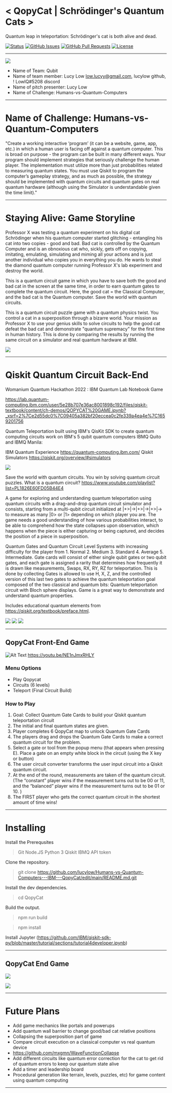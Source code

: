# < QopyCat | Schrödinger's Quantum Cats >
Quantum leap in teleportation: Schrödinger's cat is both alive and dead.


<div>
  
  [![Status](https://img.shields.io/badge/status-work--in--progress-success.svg)]()
  [![GitHub Issues](https://img.shields.io/github/issues/lucylow/Humans-vs-Quantum-Computers---IBM---QopyCat.svg)](https://github.com/lucylow/Deep-Learning-Mahjong---/issues)
  [![GitHub Pull Requests](https://img.shields.io/github/issues-pr/llucylow/Humans-vs-Quantum-Computers---IBM---QopyCat.svg)](https://github.com/lucylow/Humans-vs-Quantum-Computers---IBM---QopyCat/pulls)
  [![License](https://img.shields.io/bower/l/bootstrap)]()

</div>

---
![](https://github.com/lucylow/Humans-vs-Quantum-Computers---IBM---QopyCat/blob/main/data/Screen%20Shot%202022-08-23%20at%207.54.19%20PM.png?raw=true)


* Name of Team: Qubit
* Name of team member: Lucy Low low.lucyy@gmail.com, lucylow github, ! LowIQ#5208 discord
* Name of pitch presenter: Lucy Low
* Name of Challenge: Humans-vs-Quantum-Computers


---

# Name of Challenge: Humans-vs-Quantum-Computers


"Create a working interactive ‘program’ (it can be a website, game, app, etc.) in which a human user is facing off against a quantum computer. This is broad on purpose - the program can be built in many different ways. Your program should implement strategies that seriously challenge the human player. The implementation must utilize more than just probabilities related to measuring quantum states. You must use Qiskit to program the computer’s gameplay strategy, and as much as possible, the strategy should be implemented with quantum circuits and quantum gates on real quantum hardware (although using the Simulator is understandable given the time limit)."

---

# Staying Alive: Game Storyline


Professor X was testing a quantum experiment on his digital cat Schrödinger when his quantum computer started glitching -  entangling his cat into two copies - good and bad. Bad cat is controlled by the Quantum Computer and is an obnoxious cat who, sickly, gets off on copying, imitating, emulating, simulating and miming all your actions and is just another individual who copies you in everything you do. He wants to steal the diamond quantum computer running Professor X's lab experiment and destroy the world.

This is a quantum circuit game in which you have to save both the good and bad cat in the screen at the same time, in order to earn quantum gates to complete the quantum circuit. Here, the good cat = the Classical Computer, and the bad cat is the Quantum computer.  Save the world with quantum circuits.

This is a quantum circuit puzzle game with a quantum physics twist. You control a cat in a superposition through a bizarre world. Your mission as Professor X to use your genius skills to solve circuits to help the good cat defeat the bad cat and demonstrate "quantum supremacy" for the first time in human history. This is done by comparing the results by running the same circuit on a simulator and real quantum hardware at IBM.


![](https://github.com/lucylow/Humans-vs-Quantum-Computers---IBM---QopyCat/blob/main/data/Screen%20Shot%202022-08-23%20at%207.56.55%20PM.png?raw=true)

---

# Qiskit Quantum Circuit Back-End

Womanium Quantum Hackathon 2022 : IBM Quantum Lab Notebook Game

https://lab.quantum-computing.ibm.com/user/5e28b707e36ac8001898c192/files/qiskit-textbook/content/ch-demos/QOPYCAT%20GAME.ipynb?_xsrf=2%7Ce2d55dc0%7C09405a382bf20eccea0c2fe339a4ea4e%7C1659201756


Quantum Teleportation built using IBM's QisKit SDK to create quantum computing circuits work on  IBM's  5 qubit quantum computers IBMQ Quito and IBMQ Manila: 

IBM Quantum Experience https://quantum-computing.ibm.com/ Qiskit Simulators https://qiskit.org/overview/#simulators


![](https://github.com/lucylow/Humans-vs-Quantum-Computers---IBM---QopyCat/blob/main/data/Screen%20Shot%202022-08-23%20at%209.46.05%20PM.png?raw=true)



Save the world with quantum circuits. You win by solving quantum circuit puzzles. What is a quantum circuit? https://www.youtube.com/playlist?list=PL1826E60FD05B44E4 


A game for exploring and understanding quantum teleportation using quantum circuits with a drag-and-drop quantum circuit simulator and consists, starting from a multi-qubit circuit initialized at |+>|->|+>|->|+>|-> to measure as many |0> or |1> depending on which player you are. The game needs a good understanding of how various probabilities interact, to be able to comprehend how the state collapses upon observation, which happens when the piece is either capturing or being captured, and decides the position of a piece in superposition. 


Quantum Gates and Quantum Circuit Level Systems with increasing difficulty for the player from 1. Normal 2. Medium 3. Standard 4. Average 5. Intermediate. Gate cards will consist of either single qubit gates or two qubit gates, and each gate is assigned a rarity that determines how frequently it is drawn like measurements, Swaps, RX, RY, RZ for teleportation. This is done by collecting Gates is allowed to use H, X, Z, and the controlled version of this last two gates to achieve the quantum teleportation goal composed of the two classical and quantum bits: Quantum teleportation circuit with Bloch sphere displays. Game is a great way to demonstrate and understand quantum properties. 

Includes educational quantum elements from https://qiskit.org/textbook/preface.html.



![](https://github.com/lucylow/Humans-vs-Quantum-Computers---IBM---QopyCat/blob/main/data/qiskit/Screen%20Shot%202022-08-23%20at%2010.54.33%20PM.png?raw=true)
![](https://github.com/lucylow/Humans-vs-Quantum-Computers---IBM---QopyCat/blob/main/data/qiskit/Screen%20Shot%202022-08-23%20at%2010.54.43%20PM.png?raw=true)
![](https://github.com/lucylow/Humans-vs-Quantum-Computers---IBM---QopyCat/blob/main/data/qiskit/Screen%20Shot%202022-08-23%20at%2010.54.58%20PM.png?raw=true)





----

## QopyCat Front-End Game 

![Alt Text](https://github.com/lucylow/IBM-QopyCat/blob/main/data/ezgif.com-gif-maker%20(15).gif?raw=true)
https://youtu.be/NE1nJmxRHLY

### Menu Options
* Play Qopycat
* Circuits (6 levels)
* Teleport (Final Circuit Build)

### How to Play

1. Goal: Collect Quantum Gate Cards to build your Qiskit quantum teleportation circuit 
2. The initial and final quantum states are given.
3. Player completes 6 QopyCat map to unlock Quantum Gate Cards
4. The players drag and drops the Quantum Gate Cards to make a correct quantum circuit for the problem. 
5.  Select a gate or tool from the popup menu (that appears when pressing E). Place a gate on an empty white block in the circuit (using the X key or button)
6. The user circuit converter transforms the user input circuit into a Qiskit quantum circuit.
7. At the end of the round, measurements are taken of the quantum circuit. (The “constant” player wins if the measurement turns out to be 00 or 11, and the “balanced” player wins if the measurement turns out to be 01 or 10. )
8. The FIRST player who gets the correct quantum circuit in the shortest amount of time wins!




---

# Installing 


Install the Prerequsites

> Git
> Node.JS
> Python 3
> Qiskit
> IBMQ API token

Clone the repository.

> git clone https://github.com/lucylow/Humans-vs-Quantum-Computers---IBM---QopyCat/edit/main/README.md.git

Install the dev dependencies.

> cd QopyCat

Build the output.

> npm run build

> npm install

Install Jupyter (https://github.com/IBM/qiskit-sdk-py/blob/master/tutorial/sections/tutorial4developer.ipynb)

---

## QopyCat End Game 

![](https://github.com/lucylow/Humans-vs-Quantum-Computers---IBM---QopyCat/blob/main/data/qiskit/Screen%20Shot%202022-08-23%20at%2010.55.13%20PM.png?raw=true)

![](https://github.com/lucylow/Humans-vs-Quantum-Computers---IBM---QopyCat/blob/main/data/qiskit/Screen%20Shot%202022-08-23%20at%2010.55.24%20PM.png?raw=true)

---

# Future Plans
* Add game mechanics like portals and powerups
* Add quantum wall barrier to change good/bad cat relative positions
* Collapsing the superposition part of game
* Compare circuit execution on a classical computer vs real quantum device
* https://github.com/mxgmn/WaveFunctionCollapse
* Add different circuits like quantum error correction for the cat to get rid of quantum errors to keep our quantum state alive
* Add a timer and leadership board 
* Procedural generation like terrain, levels, puzzles, etc) for game content using quantum computing 

---

